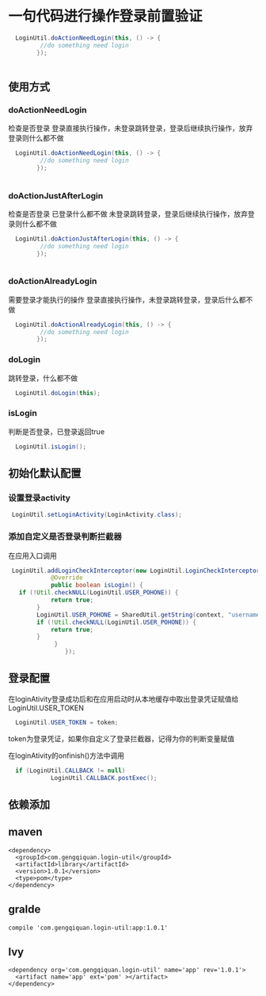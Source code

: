 # 一句代码进行操作登录前置验证

```java
  LoginUtil.doActionNeedLogin(this, () -> {
         //do something need login
        });
        
```

## 使用方式

###  doActionNeedLogin

检查是否登录
登录直接执行操作，未登录跳转登录，登录后继续执行操作，放弃登录则什么都不做

```java
  LoginUtil.doActionNeedLogin(this, () -> {
         //do something need login
        });
        
```

### doActionJustAfterLogin

检查是否登录
已登录什么都不做
未登录跳转登录，登录后继续执行操作，放弃登录则什么都不做

```java
  LoginUtil.doActionJustAfterLogin(this, () -> {
         //do something need login
        });
        
```

### doActionAlreadyLogin

需要登录才能执行的操作
登录直接执行操作，未登录跳转登录，登录后什么都不做

```java
  LoginUtil.doActionAlreadyLogin(this, () -> {
         //do something need login
        });
```

### doLogin

跳转登录，什么都不做

```java
  LoginUtil.doLogin(this);
```

### isLogin

判断是否登录，已登录返回true

```java
  LoginUtil.isLogin();
```

##  初始化默认配置

### 设置登录activity

```java
 LoginUtil.setLoginActivity(LoginActivity.class);
```

### 添加自定义是否登录判断拦截器

在应用入口调用

```java
 LoginUtil.addLoginCheckInterceptor(new LoginUtil.LoginCheckInterceptor() {
            @Override
            public boolean isLogin() {
   if (!Util.checkNULL(LoginUtil.USER_POHONE)) {
            return true;
        }
        LoginUtil.USER_POHONE = SharedUtil.getString(context, "username");
        if (!Util.checkNULL(LoginUtil.USER_POHONE)) {
            return true;
        }
             }
                });
```

## 登录配置

在loginAtivity登录成功后和在应用启动时从本地缓存中取出登录凭证赋值给 LoginUtil.USER_TOKEN

```java
  LoginUtil.USER_TOKEN = token;
```

token为登录凭证，如果你自定义了登录拦截器，记得为你的判断变量赋值

在loginAtivity的onfinish()方法中调用

```java
  if (LoginUtil.CALLBACK != null)
            LoginUtil.CALLBACK.postExec();
```

## 依赖添加

## maven

```
<dependency>
  <groupId>com.gengqiquan.login-util</groupId>
  <artifactId>library</artifactId>
  <version>1.0.1</version>
  <type>pom</type>
</dependency>
```

## gralde

```
compile 'com.gengqiquan.login-util:app:1.0.1'
```

## lvy

```
<dependency org='com.gengqiquan.login-util' name='app' rev='1.0.1'>
  <artifact name='app' ext='pom' ></artifact>
</dependency>
```